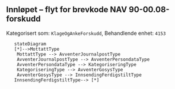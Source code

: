 ## Innløpet – flyt for brevkode NAV 90-00.08-forskudd
Kategorisert som: `KlageOgAnkeForskudd`, Behandlende enhet: `4153`
```mermaid
   stateDiagram
   [*]-->MottattType
   	MottattType --> AvventerJournalpostType
	AvventerJournalpostType --> AvventerPersondataType
	AvventerPersondataType --> KategoriseringType
	KategoriseringType --> AvventerGosysType
	AvventerGosysType --> InnsendingFerdigstiltType
   InnsendingFerdigstiltType--> [*]    
```